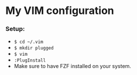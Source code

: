 # My VIM configuration

### Setup:
- `$ cd ~/.vim`
- `$ mkdir plugged`
- `$ vim`
- `:PlugInstall`
- Make sure to have FZF installed on your system.
